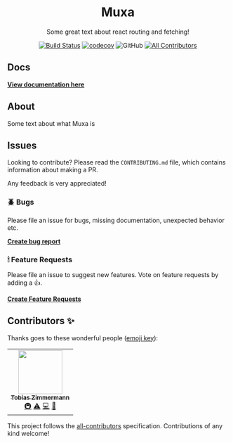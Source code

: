 <div align="center">
  <h1>Muxa</h1>
  <p>Some great text about react routing and fetching!</p>

[![Build Status](https://travis-ci.com/tobias-z/muxa.svg?branch=main)](https://travis-ci.com/tobias-z/muxa)
[![codecov](https://codecov.io/gh/tobias-z/muxa/branch/main/graph/badge.svg?token=FIA5TUP1GA)](https://codecov.io/gh/tobias-z/muxa)
![GitHub](https://img.shields.io/github/license/tobias-z/muxa)
[![All Contributors](https://img.shields.io/badge/all_contributors-1-orange.svg?style=flat-square)](#contributors-)

<!-- Get Version, Size and Downloads -->

</div>

## Docs

**[View documentation here](https://muxa.tobias-z.com)**

## About

Some text about what Muxa is

## Issues

Looking to contribute? Please read the `CONTRIBUTING.md` file, which contains
information about making a PR.

Any feedback is very appreciated!

### 🪲 Bugs

Please file an issue for bugs, missing documentation, unexpected behavior etc.

[**Create bug report**](https://github.com/tobias-z/muxa/issues/new?assignees=&labels=&template=bug_report.md&title=)

### 🕯 Feature Requests

Please file an issue to suggest new features. Vote on feature requests by adding
a 👍.

[**Create Feature Requests**](https://github.com/tobias-z/muxa/issues/new?assignees=&labels=&template=feature_request.md&title=)

## Contributors ✨

Thanks goes to these wonderful people
([emoji key](https://allcontributors.org/docs/en/emoji-key)):

<!-- ALL-CONTRIBUTORS-LIST:START - Do not remove or modify this section -->
<!-- prettier-ignore-start -->
<!-- markdownlint-disable -->
<table>
  <tr>
    <td align="center"><a href="http://tobias-z.com"><img src="https://avatars.githubusercontent.com/u/70150300?v=4?s=100" width="100px;" alt=""/><br /><sub><b>Tobias Zimmermann</b></sub></a><br /><a href="#infra-tobias-z" title="Infrastructure (Hosting, Build-Tools, etc)">🚇</a> <a href="https://github.com/tobias-z/muxa/commits?author=tobias-z" title="Tests">⚠️</a> <a href="https://github.com/tobias-z/muxa/commits?author=tobias-z" title="Code">💻</a> <a href="https://github.com/tobias-z/muxa/commits?author=tobias-z" title="Documentation">📖</a></td>
  </tr>
</table>

<!-- markdownlint-restore -->
<!-- prettier-ignore-end -->

<!-- ALL-CONTRIBUTORS-LIST:END -->

This project follows the
[all-contributors](https://github.com/all-contributors/all-contributors)
specification. Contributions of any kind welcome!
